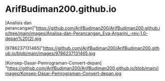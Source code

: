 # ArifBudiman200.github.io

[Analisis dan perancangan]"https://github.com/ArifBudiman200/ArifBudiman200.github.io/tree/main/images/Analisa-dan-Perancangan_Eva-Argarini_-rev-1.0-depan%20(2).jpg

[9786237131465]"https://github.com/ArifBudiman200/ArifBudiman200.github.io/blob/main/images/9786237131465.jpg

[Konsep-Dasar-Pemrograman-Convert-depan] "https://github.com/ArifBudiman200/ArifBudiman200.github.io/blob/main/images/Konsep-Dasar-Pemrograman-Convert-depan.jpg
